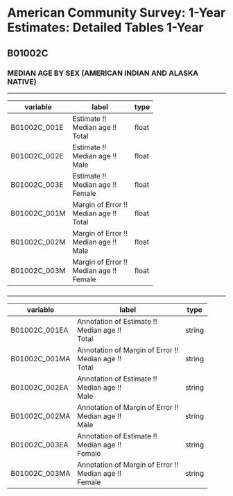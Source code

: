 # American Community Survey: 1-Year Estimates: Detailed Tables 1-Year

## B01002C

### MEDIAN AGE BY SEX (AMERICAN INDIAN AND ALASKA NATIVE)

___

| variable | label | type |
| ----- | ----- | ----- |
| B01002C_001E | Estimate !!<br>Median age !!<br>Total | float |
| B01002C_002E | Estimate !!<br>Median age !!<br>Male | float |
| B01002C_003E | Estimate !!<br>Median age !!<br>Female | float |
| B01002C_001M | Margin of Error !!<br>Median age !!<br>Total | float |
| B01002C_002M | Margin of Error !!<br>Median age !!<br>Male | float |
| B01002C_003M | Margin of Error !!<br>Median age !!<br>Female | float |
### 

___

| variable | label | type |
| ----- | ----- | ----- |
| B01002C_001EA | Annotation of Estimate !!<br>Median age !!<br>Total | string |
| B01002C_001MA | Annotation of Margin of Error !!<br>Median age !!<br>Total | string |
| B01002C_002EA | Annotation of Estimate !!<br>Median age !!<br>Male | string |
| B01002C_002MA | Annotation of Margin of Error !!<br>Median age !!<br>Male | string |
| B01002C_003EA | Annotation of Estimate !!<br>Median age !!<br>Female | string |
| B01002C_003MA | Annotation of Margin of Error !!<br>Median age !!<br>Female | string |

